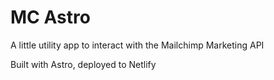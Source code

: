 # MC Astro

A little utility app to interact with the Mailchimp Marketing API

Built with Astro, deployed to Netlify
